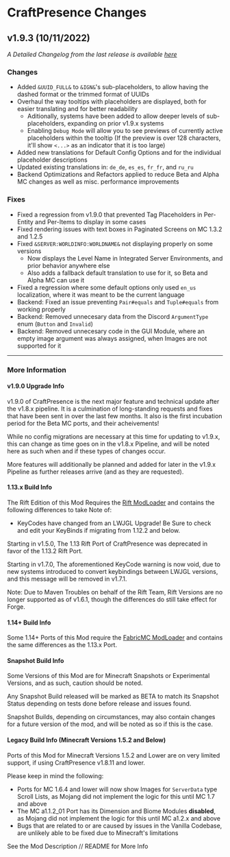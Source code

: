 # CraftPresence Changes

## v1.9.3 (10/11/2022)

_A Detailed Changelog from the last release is
available [here](https://gitlab.com/CDAGaming/CraftPresence/-/compare/release%2Fv1.9.2...release%2Fv1.9.3)_

### Changes

* Added `&UUID_FULL&` to `&IGN&`'s sub-placeholders, to allow having the dashed format or the trimmed format of UUIDs
* Overhaul the way tooltips with placeholders are displayed, both for easier translating and for better readability
    * Aditionally, systems have been added to allow deeper levels of sub-placeholders, expanding on prior v1.9.x systems
    * Enabling `Debug Mode` will allow you to see previews of currently active placeholders within the tooltip (If the
      preview is over 128 characters, it'll show `<...>` as an indicator that it is too large)
* Added new translations for Default Config Options and for the individual placeholder descriptions
* Updated existing translations in: `de_de`, `es_es`, `fr_fr`, and `ru_ru`
* Backend Optimizations and Refactors applied to reduce Beta and Alpha MC changes as well as misc. performance
  improvements

### Fixes

* Fixed a regression from v1.9.0 that prevented Tag Placeholders in Per-Entity and Per-Items to display in some cases
* Fixed rendering issues with text boxes in Paginated Screens on MC 1.3.2 and 1.2.5
* Fixed `&SERVER:WORLDINFO:WORLDNAME&` not displaying properly on some versions
    * Now displays the Level Name in Integrated Server Environments, and prior behavior anywhere else
    * Also adds a fallback default translation to use for it, so Beta and Alpha MC can use it
* Fixed a regression where some default options only used `en_us` localization, where it was meant to be the current
  language
* Backend: Fixed an issue preventing `Pair#equals` and `Tuple#equals` from working properly
* Backend: Removed unnecesary data from the Discord `ArgumentType` enum (`Button` and `Invalid`)
* Backend: Removed unnecesary code in the GUI Module, where an empty image argument was always assigned, when Images are
  not supported for it

___

### More Information

#### v1.9.0 Upgrade Info

v1.9.0 of CraftPresence is the next major feature and technical update after the v1.8.x pipeline.
It is a culmination of long-standing requests and fixes that have been sent in over the last few months.
It also is the first incubation period for the Beta MC ports, and their acheivements!

While no config migrations are necessary at this time for updating to v1.9.x, this can change as time goes on in the
v1.8.x Pipeline, and will be noted here as such when and if these types of changes occur.

More features will additionally be planned and added for later in the v1.9.x Pipeline as further releases arrive (and as
they are requested).

#### 1.13.x Build Info

The Rift Edition of this Mod Requires the [Rift ModLoader](https://www.curseforge.com/minecraft/mc-mods/rift) and
contains the following differences to take Note of:

* KeyCodes have changed from an LWJGL Upgrade! Be Sure to check and edit your KeyBinds if migrating from 1.12.2 and
  below.

Starting in v1.5.0, The 1.13 Rift Port of CraftPresence was deprecated in favor of the 1.13.2 Rift Port.

Starting in v1.7.0, The aforementioned KeyCode warning is now void, due to new systems introduced to convert keybindings
between LWJGL versions, and this message will be removed in v1.7.1.

Note: Due to Maven Troubles on behalf of the Rift Team, Rift Versions are no longer supported as of v1.6.1, though the
differences do still take effect for Forge.

#### 1.14+ Build Info

Some 1.14+ Ports of this Mod require the [FabricMC ModLoader](https://www.curseforge.com/minecraft/mc-mods/fabric-api)
and contains the same differences as the 1.13.x Port.

#### Snapshot Build Info

Some Versions of this Mod are for Minecraft Snapshots or Experimental Versions, and as such, caution should be noted.

Any Snapshot Build released will be marked as BETA to match its Snapshot Status depending on tests done before release
and issues found.

Snapshot Builds, depending on circumstances, may also contain changes for a future version of the mod, and will be noted
as so if this is the case.

#### Legacy Build Info (Minecraft Versions 1.5.2 and Below)

Ports of this Mod for Minecraft Versions 1.5.2 and Lower are on very limited support, if using CraftPresence v1.8.11 and
lower.

Please keep in mind the following:

* Ports for MC 1.6.4 and lower will now show Images for `ServerData` type Scroll Lists, as Mojang did not implement the
  logic for this until MC 1.7 and above
* The MC a1.1.2_01 Port has its Dimension and Biome Modules **disabled**, as Mojang did not implement the logic for this
  until MC a1.2.x and above
* Bugs that are related to or are caused by issues in the Vanilla Codebase, are unlikely able to be fixed due to
  Minecraft's limitations

See the Mod Description // README for More Info
